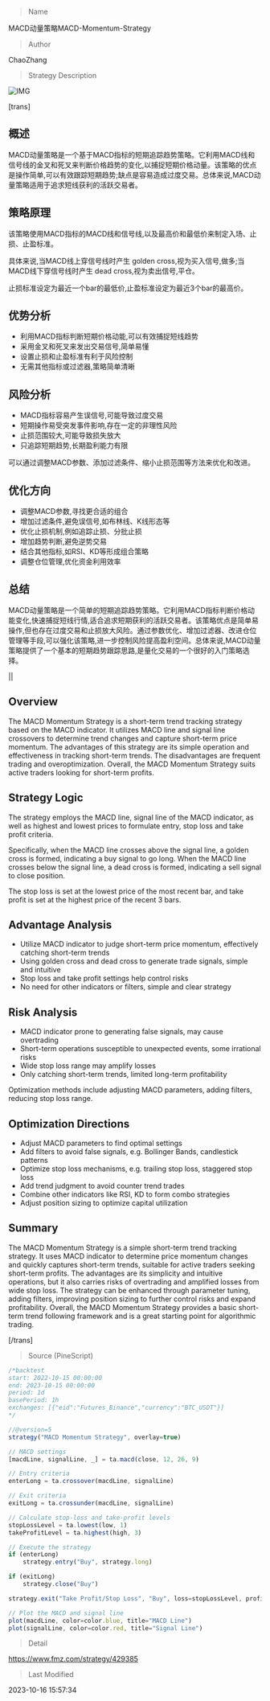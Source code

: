 
> Name

MACD动量策略MACD-Momentum-Strategy

> Author

ChaoZhang

> Strategy Description

![IMG](https://www.fmz.com/upload/asset/1535a02d8dc1ca283d1.png)

[trans]

## 概述

MACD动量策略是一个基于MACD指标的短期追踪趋势策略。它利用MACD线和信号线的金叉和死叉来判断价格趋势的变化,以捕捉短期价格动量。该策略的优点是操作简单,可以有效跟踪短期趋势;缺点是容易造成过度交易。总体来说,MACD动量策略适用于追求短线获利的活跃交易者。

## 策略原理

该策略使用MACD指标的MACD线和信号线,以及最高价和最低价来制定入场、止损、止盈标准。

具体来说,当MACD线上穿信号线时产生 golden cross,视为买入信号,做多;当MACD线下穿信号线时产生 dead cross,视为卖出信号,平仓。 

止损标准设定为最近一个bar的最低价,止盈标准设定为最近3个bar的最高价。

## 优势分析

- 利用MACD指标判断短期价格动能,可以有效捕捉短线趋势
- 采用金叉和死叉来发出交易信号,简单易懂
- 设置止损和止盈标准有利于风险控制
- 无需其他指标或过滤器,策略简单清晰

## 风险分析

- MACD指标容易产生误信号,可能导致过度交易
- 短期操作易受突发事件影响,存在一定的非理性风险
- 止损范围较大,可能导致损失放大
- 只追踪短期趋势,长期盈利能力有限

可以通过调整MACD参数、添加过滤条件、缩小止损范围等方法来优化和改进。

## 优化方向

- 调整MACD参数,寻找更合适的组合
- 增加过滤条件,避免误信号,如布林线、K线形态等
- 优化止损机制,例如追踪止损、分批止损
- 增加趋势判断,避免逆势交易
- 结合其他指标,如RSI、KD等形成组合策略
- 调整仓位管理,优化资金利用效率

## 总结

MACD动量策略是一个简单的短期追踪趋势策略。它利用MACD指标判断价格动能变化,快速捕捉短线行情,适合追求短期获利的活跃交易者。该策略优点是简单易操作,但也存在过度交易和止损放大风险。通过参数优化、增加过滤器、改进仓位管理等手段,可以强化该策略,进一步控制风险提高盈利空间。总体来说,MACD动量策略提供了一个基本的短期趋势跟踪思路,是量化交易的一个很好的入门策略选择。

||

## Overview

The MACD Momentum Strategy is a short-term trend tracking strategy based on the MACD indicator. It utilizes MACD line and signal line crossovers to determine trend changes and capture short-term price momentum. The advantages of this strategy are its simple operation and effectiveness in tracking short-term trends. The disadvantages are frequent trading and overoptimization. Overall, the MACD Momentum Strategy suits active traders looking for short-term profits.

## Strategy Logic

The strategy employs the MACD line, signal line of the MACD indicator, as well as highest and lowest prices to formulate entry, stop loss and take profit criteria. 

Specifically, when the MACD line crosses above the signal line, a golden cross is formed, indicating a buy signal to go long. When the MACD line crosses below the signal line, a dead cross is formed, indicating a sell signal to close position.

The stop loss is set at the lowest price of the most recent bar, and take profit is set at the highest price of the recent 3 bars.

## Advantage Analysis

- Utilize MACD indicator to judge short-term price momentum, effectively catching short-term trends
- Using golden cross and dead cross to generate trade signals, simple and intuitive
- Stop loss and take profit settings help control risks
- No need for other indicators or filters, simple and clear strategy

## Risk Analysis

- MACD indicator prone to generating false signals, may cause overtrading
- Short-term operations susceptible to unexpected events, some irrational risks
- Wide stop loss range may amplify losses
- Only catching short-term trends, limited long-term profitability

Optimization methods include adjusting MACD parameters, adding filters, reducing stop loss range.

## Optimization Directions 

- Adjust MACD parameters to find optimal settings
- Add filters to avoid false signals, e.g. Bollinger Bands, candlestick patterns
- Optimize stop loss mechanisms, e.g. trailing stop loss, staggered stop loss
- Add trend judgment to avoid counter trend trades
- Combine other indicators like RSI, KD to form combo strategies
- Adjust position sizing to optimize capital utilization 

## Summary

The MACD Momentum Strategy is a simple short-term trend tracking strategy. It uses MACD indicator to determine price momentum changes and quickly captures short-term trends, suitable for active traders seeking short-term profits. The advantages are its simplicity and intuitive operations, but it also carries risks of overtrading and amplified losses from wide stop loss. The strategy can be enhanced through parameter tuning, adding filters, improving position sizing to further control risks and expand profitability. Overall, the MACD Momentum Strategy provides a basic short-term trend following framework and is a great starting point for algorithmic trading.

[/trans]



> Source (PineScript)

``` javascript
/*backtest
start: 2022-10-15 00:00:00
end: 2023-10-15 00:00:00
period: 1d
basePeriod: 1h
exchanges: [{"eid":"Futures_Binance","currency":"BTC_USDT"}]
*/

//@version=5
strategy("MACD Momentum Strategy", overlay=true)

// MACD settings
[macdLine, signalLine, _] = ta.macd(close, 12, 26, 9)

// Entry criteria
enterLong = ta.crossover(macdLine, signalLine)

// Exit criteria
exitLong = ta.crossunder(macdLine, signalLine)

// Calculate stop-loss and take-profit levels
stopLossLevel = ta.lowest(low, 1)
takeProfitLevel = ta.highest(high, 3)

// Execute the strategy
if (enterLong)
    strategy.entry("Buy", strategy.long)

if (exitLong)
    strategy.close("Buy")

strategy.exit("Take Profit/Stop Loss", "Buy", loss=stopLossLevel, profit=takeProfitLevel)

// Plot the MACD and signal line
plot(macdLine, color=color.blue, title="MACD Line")
plot(signalLine, color=color.red, title="Signal Line")

```

> Detail

https://www.fmz.com/strategy/429385

> Last Modified

2023-10-16 15:57:34
